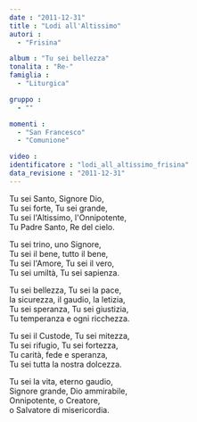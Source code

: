 ```yaml
---
date : "2011-12-31"
title : "Lodi all'Altissimo"
autori : 
  - "Frisina"

album : "Tu sei bellezza"
tonalita : "Re-"
famiglia : 
  - "Liturgica"

gruppo : 
  - ""

momenti : 
  - "San Francesco"
  - "Comunione"

video : 
identificatore : "lodi_all_altissimo_frisina"
data_revisione : "2011-12-31"
---
```

  
  
  
Tu sei Santo, Signore Dio,  
Tu sei forte, Tu sei grande,    
Tu sei l'Altissimo, l'Onnipotente,    
Tu Padre Santo, Re del cielo.  
  
  
  
Tu sei trino,  uno Signore,    
Tu sei il bene, tutto il bene,  
Tu sei l'Amore,  Tu sei il vero,  
Tu sei umiltà, Tu sei sapienza.  
  
  
  
Tu sei bellezza, Tu sei la pace,  
la sicurezza, il gaudio, la letizia,  
Tu sei speranza, Tu sei giustizia,  
Tu temperanza e ogni ricchezza.  
  
  
  
Tu sei il Custode, Tu sei mitezza,  
Tu sei rifugio, Tu sei fortezza,  
Tu carità, fede e speranza,  
Tu sei tutta la nostra dolcezza.  
  
  
  
Tu sei la vita, eterno gaudio,  
Signore grande, Dio ammirabile,  
Onnipotente, o Creatore,  
o Salvatore di misericordia.  
  
  
  
